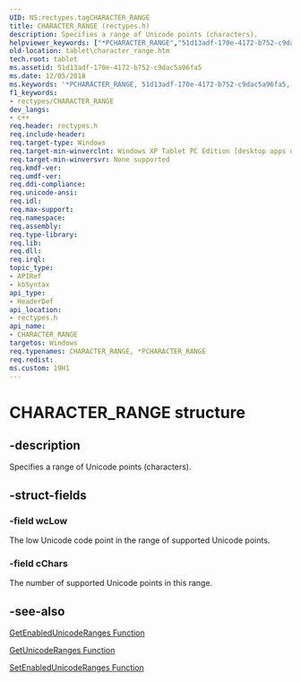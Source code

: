 ```yaml
---
UID: NS:rectypes.tagCHARACTER_RANGE
title: CHARACTER_RANGE (rectypes.h)
description: Specifies a range of Unicode points (characters).
helpviewer_keywords: ["*PCHARACTER_RANGE","51d13adf-170e-4172-b752-c9dac5a96fa5","CHARACTER_RANGE","CHARACTER_RANGE structure [Tablet PC]","rectypes/CHARACTER_RANGE","tablet.character_range"]
old-location: tablet\character_range.htm
tech.root: tablet
ms.assetid: 51d13adf-170e-4172-b752-c9dac5a96fa5
ms.date: 12/05/2018
ms.keywords: '*PCHARACTER_RANGE, 51d13adf-170e-4172-b752-c9dac5a96fa5, CHARACTER_RANGE, CHARACTER_RANGE structure [Tablet PC], rectypes/CHARACTER_RANGE, tablet.character_range'
f1_keywords:
- rectypes/CHARACTER_RANGE
dev_langs:
- c++
req.header: rectypes.h
req.include-header: 
req.target-type: Windows
req.target-min-winverclnt: Windows XP Tablet PC Edition [desktop apps only]
req.target-min-winversvr: None supported
req.kmdf-ver: 
req.umdf-ver: 
req.ddi-compliance: 
req.unicode-ansi: 
req.idl: 
req.max-support: 
req.namespace: 
req.assembly: 
req.type-library: 
req.lib: 
req.dll: 
req.irql: 
topic_type:
- APIRef
- kbSyntax
api_type:
- HeaderDef
api_location:
- rectypes.h
api_name:
- CHARACTER_RANGE
targetos: Windows
req.typenames: CHARACTER_RANGE, *PCHARACTER_RANGE
req.redist: 
ms.custom: 19H1
---
```


# CHARACTER_RANGE structure


## -description



Specifies a range of Unicode points (characters).




## -struct-fields




### -field wcLow

 The low Unicode code point in the range of supported Unicode points.


### -field cChars

 The number of supported Unicode points in this range.


## -see-also




<a href="https://docs.microsoft.com/windows/desktop/api/recapis/nf-recapis-getenabledunicoderanges">GetEnabledUnicodeRanges Function</a>



<a href="https://docs.microsoft.com/windows/desktop/api/recapis/nf-recapis-getunicoderanges">GetUnicodeRanges Function</a>



<a href="https://docs.microsoft.com/windows/desktop/api/recapis/nf-recapis-setenabledunicoderanges">SetEnabledUnicodeRanges Function</a>
 

 

